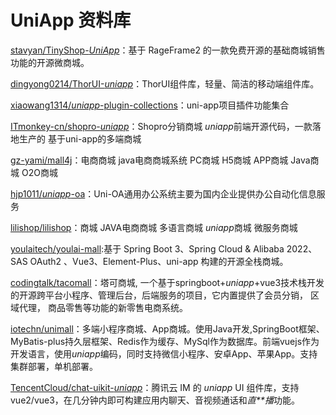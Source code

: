 # UniApp 资料库

[stavyan/TinyShop-*UniApp*](https://github.com/stavyan/TinyShop-UniApp)：基于 RageFrame2 的一款免费开源的基础商城销售功能的开源微商城。

[dingyong0214/ThorUI-*uniapp*](https://github.com/dingyong0214/ThorUI-uniapp)：ThorUI组件库，轻量、简洁的移动端组件库。

[xiaowang1314/*uniapp*-plugin-collections](https://github.com/xiaowang1314/uniapp-plugin-collections)：uni-app项目插件功能集合

[ITmonkey-cn/shopro-*uniapp*](https://github.com/ITmonkey-cn/shopro-uniapp)：Shopro分销商城 *uniapp*前端开源代码，一款落地生产的 基于uni-app的多端商城

[gz-yami/mall4j](https://github.com/gz-yami/mall4j)：电商商城 java电商商城系统 PC商城 H5商城 APP商城 Java商城 O2O商城

[hjp1011/*uniapp*-oa](https://github.com/hjp1011/uniapp-oa)：Uni-OA通用办公系统主要为国内企业提供办公自动化信息服务

[lilishop/lilishop](https://github.com/lilishop/lilishop)：商城 JAVA电商商城 多语言商城 *uniapp*商城 微服务商城

[youlaitech/youlai-mall](https://github.com/youlaitech/youlai-mall):基于 Spring Boot 3、Spring Cloud & Alibaba 2022、SAS OAuth2 、Vue3、Element-Plus、uni-app 构建的开源全栈商城。

[codingtalk/tacomall](https://github.com/codingtalk/tacomall)：塔可商城, 一个基于springboot+*uniapp*+vue3技术栈开发的开源跨平台小程序、管理后台，后端服务的项目，它内置提供了会员分销， 区域代理， 商品零售等功能的新零售电商系统。

[iotechn/unimall](https://github.com/iotechn/unimall)：多端小程序商城、App商城。使用Java开发,SpringBoot框架、MyBatis-plus持久层框架、Redis作为缓存、MySql作为数据库。前端vuejs作为开发语言，使用*uniapp*编码，同时支持微信小程序、安卓App、苹果App。支持集群部署，单机部署。	

[TencentCloud/chat-uikit-*uniapp*](https://github.com/TencentCloud/chat-uikit-uniapp)：腾讯云 IM 的 *uniapp* UI 组件库，支持 vue2/vue3，在几分钟内即可构建应用内聊天、音视频通话和*直**播*功能。

